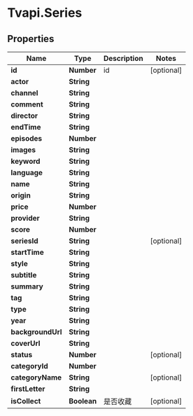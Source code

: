 # Tvapi.Series

## Properties
Name | Type | Description | Notes
------------ | ------------- | ------------- | -------------
**id** | **Number** | id | [optional] 
**actor** | **String** |  | 
**channel** | **String** |  | 
**comment** | **String** |  | 
**director** | **String** |  | 
**endTime** | **String** |  | 
**episodes** | **Number** |  | 
**images** | **String** |  | 
**keyword** | **String** |  | 
**language** | **String** |  | 
**name** | **String** |  | 
**origin** | **String** |  | 
**price** | **Number** |  | 
**provider** | **String** |  | 
**score** | **Number** |  | 
**seriesId** | **String** |  | [optional] 
**startTime** | **String** |  | 
**style** | **String** |  | 
**subtitle** | **String** |  | 
**summary** | **String** |  | 
**tag** | **String** |  | 
**type** | **String** |  | 
**year** | **String** |  | 
**backgroundUrl** | **String** |  | 
**coverUrl** | **String** |  | 
**status** | **Number** |  | [optional] 
**categoryId** | **Number** |  | 
**categoryName** | **String** |  | [optional] 
**firstLetter** | **String** |  | 
**isCollect** | **Boolean** | 是否收藏 | [optional] 


